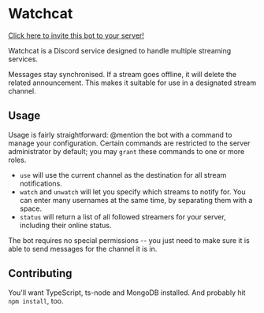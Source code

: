 # Watchcat

[Click here to invite this bot to your server!](https://discordapp.com/api/oauth2/authorize?client_id=692685101901021234&permissions=2048&scope=bot)

Watchcat is a Discord service designed to handle multiple streaming services.

Messages stay synchronised. If a stream goes offline, it will delete the related announcement. This makes it suitable
for use in a designated stream channel.

## Usage

Usage is fairly straightforward: @mention the bot with a command to manage your configuration. Certain commands are
restricted to the server administrator by default; you may `grant` these commands to one or more roles.

* `use` will use the current channel as the destination for all stream notifications.
* `watch` and `unwatch` will let you specify which streams to notify for. You can enter many usernames at the same time,
  by separating them with a space.
* `status` will return a list of all followed streamers for your server, including their online status.

The bot requires no special permissions -- you just need to make sure it is able to send messages for the channel it is
in.

## Contributing

You'll want TypeScript, ts-node and MongoDB installed. And probably hit `npm install`, too.
